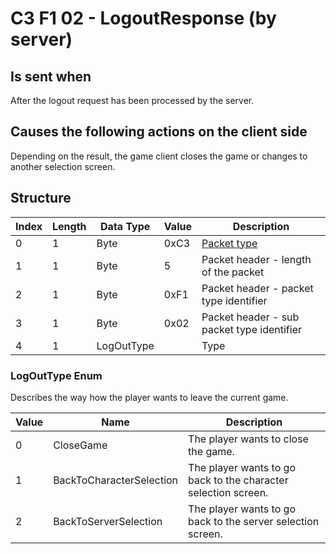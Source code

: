 # C3 F1 02 - LogoutResponse (by server)

## Is sent when

After the logout request has been processed by the server.

## Causes the following actions on the client side

Depending on the result, the game client closes the game or changes to another selection screen.

## Structure

| Index | Length | Data Type | Value | Description |
|-------|--------|-----------|-------|-------------|
| 0 | 1 |   Byte   | 0xC3  | [Packet type](PacketTypes.md) |
| 1 | 1 |    Byte   |   5   | Packet header - length of the packet |
| 2 | 1 |    Byte   | 0xF1  | Packet header - packet type identifier |
| 3 | 1 |    Byte   | 0x02  | Packet header - sub packet type identifier |
| 4 | 1 | LogOutType |  | Type |

### LogOutType Enum

Describes the way how the player wants to leave the current game.

| Value | Name | Description |
|-------|------|-------------|
| 0 | CloseGame | The player wants to close the game. |
| 1 | BackToCharacterSelection | The player wants to go back to the character selection screen. |
| 2 | BackToServerSelection | The player wants to go back to the server selection screen. |